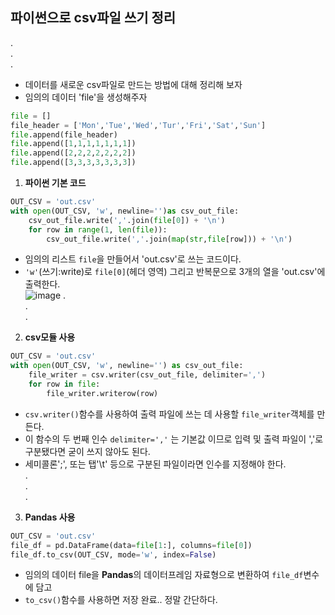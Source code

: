 ## 파이썬으로 csv파일 쓰기 정리
.  
.  
.  
* 데이터를 새로운 csv파일로 만드는 방법에 대해 정리해 보자  
* 임의의 데이터 'file'을 생성해주자
```python
file = []
file_header = ['Mon','Tue','Wed','Tur','Fri','Sat','Sun']
file.append(file_header)
file.append([1,1,1,1,1,1,1])
file.append([2,2,2,2,2,2,2])
file.append([3,3,3,3,3,3,3])
```

1. **파이썬 기본 코드**  
```python
OUT_CSV = 'out.csv'
with open(OUT_CSV, 'w', newline='')as csv_out_file:
    csv_out_file.write(','.join(file[0]) + '\n')
    for row in range(1, len(file)):
        csv_out_file.write(','.join(map(str,file[row])) + '\n')
```
* 임의의 리스트 `file`을 만들어서 'out.csv'로 쓰는 코드이다.  
* `'w'`(쓰기:write)로 `file[0]`(헤더 영역) 그리고 반복문으로 3개의 열을 'out.csv'에 출력한다.  
![image](https://user-images.githubusercontent.com/34496143/52693490-36b09a00-2faa-11e9-88d7-eb8ea94d9b2f.png)
.  
.  
.  
2. **csv모듈 사용**  
```python
OUT_CSV = 'out.csv'
with open(OUT_CSV, 'w', newline='') as csv_out_file:
    file_writer = csv.writer(csv_out_file, delimiter=',')
    for row in file:
        file_writer.writerow(row)
```
* `csv.writer()`함수를 사용하여 출력 파일에 쓰는 데 사용할 `file_writer`객체를 만든다.  
* 이 함수의 두 번째 인수 `delimiter=','` 는 기본값 이므로 입력 및 출력 파일이 ','로 구분됐다면 굳이 쓰지 않아도 된다.  
* 세미콜론';', 또는 탭'\t' 등으로 구분된 파일이라면 인수를 지정해야 한다.  
.  
.  
.  
3. **Pandas 사용**
```python
OUT_CSV = 'out.csv'
file_df = pd.DataFrame(data=file[1:], columns=file[0])
file_df.to_csv(OUT_CSV, mode='w', index=False)
```  
* 임의의 데이터 file을 **Pandas**의 데이터프레임 자료형으로 변환하여 `file_df`변수에 담고  
* `to_csv()`함수를 사용하면 저장 완료.. 정말 간단하다.
